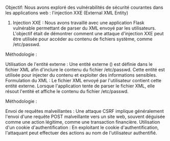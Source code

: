 Objectif:
Nous avons exploré des vulnérabilités de sécurité courantes dans les applications web : l'injection XXE (External XML Entity)

1. Injection XXE :
Nous avons travaillé avec une application Flask vulnérable permettant de parser du XML envoyé par les utilisateurs. L'objectif était de démontrer comment une attaque d'injection XXE peut être utilisée pour accéder au contenu de fichiers système, comme /etc/passwd.

Méthodologie :

Utilisation de l'entité externe : Une entité externe (<!ENTITY xxe SYSTEM "file:///etc/passwd">) est définie dans le fichier XML afin d'inclure le contenu du fichier /etc/passwd. Cette entité est utilisée pour injecter du contenu et exploiter des informations sensibles.
Formulation du XML : Le fichier XML envoyé par l'utilisateur contient cette entité externe. Lorsque l'application tente de parser le fichier XML, elle résout l'entité et affiche le contenu du fichier /etc/passwd.

Méthodologie :

Envoi de requêtes malveillantes : Une attaque CSRF implique généralement l'envoi d'une requête POST malveillante vers un site web, souvent déguisée comme une action légitime, comme une transaction financière.
Utilisation d'un cookie d'authentification : En exploitant le cookie d'authentification, l'attaquant peut effectuer des actions au nom de l'utilisateur authentifié.